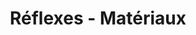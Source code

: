 ---
title: Réflexes - Matériaux
layout: project-materials
project-resources: 
volunteer-resources:
  - url: https://pxt.microbit.org/#pub:50800-81674-84873-32898
    type: link
    text: pxt.microbit.org/#pub:50800-81674-84873-32898
    description: projet terminé en ligne
  - url: https://pxt.microbit.org/#pub:23812-11544-45113-45147
    type: link
    text: pxt.microbit.org/#pub:23812-11544-45113-45147
    description: projet terminé en ligne, y compris le défi 'Conserve le score'
  - url: microbit-Reaction.hex
    type: file
    description: projet sous forme de fichier .hex à transférer sur ta micro:bit
  - url: microbit-Reaction-Score.hex
    type: file
    description: projet incluant le défi 'Conserve le score' sous forme de fichier .hex à transférer sur ta micro:bit
---